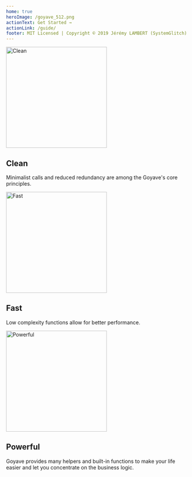 ```yaml
---
home: true
heroImage: /goyave_512.png
actionText: Get Started →
actionLink: /guide/
footer: MIT Licensed | Copyright © 2019 Jérémy LAMBERT (SystemGlitch)
---
```

<div class="features">
  <div class="feature" id="feature-clean">
    <img src="/undraw_code_typing_7jnv.svg" width="275" alt="Clean">
    <div>
      <h2>Clean</h2>
      <p>Minimalist calls and reduced redundancy are among the Goyave's core principles.</p>
    </div>
  </div>
  <div class="feature" id="feature-fast">
    <img src="/undraw_speed_test_wxl0.svg" width="275" alt="Fast">
    <div>
      <h2>Fast</h2>
      <p>Low complexity functions allow for better performance.</p>
    </div>
  </div>
  <div class="feature" id="feature-powerful">
    <img src="/undraw_upgrade_06a0.svg" width="275" alt="Powerful">
    <div>
      <h2>Powerful</h2>
      <p>Goyave provides many helpers and built-in functions to make your life easier and let you concentrate on the business logic.</p>
    </div>
  </div>
</div>
